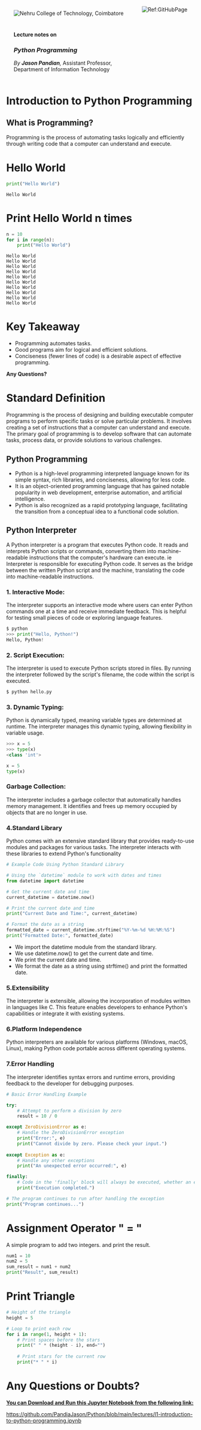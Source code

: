 <div class="alert alert-block alert-info" style="display: flex; flex-wrap: wrap; flex-direction: columns;">
    <div style="width: 70%; padding: 10px; box-sizing: border-box;">
        <div style="display: flex;">
            <div style="flex: 1;  padding: 10px; box-sizing: border-box;">
        <img src="./logo.png" alt="Nehru College of Technology, Coimbatore"  />  
        <!--<img src="/home/jason/logo.png" alt="Nehru College of Technology, Coimbatore" /> --> 
            </div>
        </div>
        <div style="display: flex;">
            <div style="flex: 1; padding: 10px; box-sizing: border-box;">
        <h4>Lecture notes on</h4>
        <h3><b><i>Python Programming</i></b></h3>
        <i>By <b>Jason Pandian</b>,</i> Assistant Professor,<br> Department of Information Technology       
            </div>
        </div>    
    </div>
    <div style="width: 30%; padding: 10px; box-sizing: border-box;">
         <img src="./PythonQR.png" alt="Ref:GitHubPage"  />   
          <!--<img src="/home/jason/PythonQR.png" alt="Ref:GitHubPage" /> -->   
    </div>      
</div>

# Introduction to Python Programming

## What is Programming?
Programming is the process of automating tasks logically and efficiently through writing code that a computer can understand and execute.

# Hello World


```python
print("Hello World")
```

    Hello World


# Print Hello World n times 


```python
n = 10
for i in range(n):
    print("Hello World")
```

    Hello World
    Hello World
    Hello World
    Hello World
    Hello World
    Hello World
    Hello World
    Hello World
    Hello World
    Hello World


# Key Takeaway

- Programming automates tasks.
- Good programs aim for logical and efficient solutions.
- Conciseness (fewer lines of code) is a desirable aspect of effective programming.

<div class="alert alert-block alert-info">
    
<b>Any Questions?</b> 
    
</div>

# Standard Definition

Programming is the process of designing and building executable computer programs to perform specific tasks or solve particular problems. It involves creating a set of instructions that a computer can understand and execute. The primary goal of programming is to develop software that can automate tasks, process data, or provide solutions to various challenges.

## Python Programming

- Python is a high-level programming interpreted language known for its simple syntax, rich libraries, and conciseness, allowing for less code. 
- It is an object-oriented programming language that has gained notable popularity in web development, enterprise automation, and artificial intelligence. 
- Python is also recognized as a rapid prototyping language, facilitating the transition from a conceptual idea to a functional code solution.

## Python Interpreter

A Python interpreter is a program that executes Python code. It reads and interprets Python scripts or commands, converting them into machine-readable instructions that the computer's hardware can execute. ie Interpreter is responsible for executing Python code. It serves as the bridge between the written Python script and the machine, translating the code into machine-readable instructions.

### 1. Interactive Mode:
The interpreter supports an interactive mode where users can enter Python commands one at a time and receive immediate feedback. This is helpful for testing small pieces of code or exploring language features.


```python
$ python
>>> print("Hello, Python!")
Hello, Python!
```

### 2. Script Execution:
The interpreter is used to execute Python scripts stored in files. By running the interpreter followed by the script's filename, the code within the script is executed.


```python
$ python hello.py
```

### 3. Dynamic Typing:
Python is dynamically typed, meaning variable types are determined at runtime. The interpreter manages this dynamic typing, allowing flexibility in variable usage.


```python
>>> x = 5
>>> type(x)
<class 'int'>
```


```python
x = 5
type(x)
```

### Garbage Collection:
The interpreter includes a garbage collector that automatically handles memory management. It identifies and frees up memory occupied by objects that are no longer in use.

### 4.Standard Library
Python comes with an extensive standard library that provides ready-to-use modules and packages for various tasks. The interpreter interacts with these libraries to extend Python's functionality


```python
# Example Code Using Python Standard Library

# Using the `datetime` module to work with dates and times
from datetime import datetime

# Get the current date and time
current_datetime = datetime.now()

# Print the current date and time
print("Current Date and Time:", current_datetime)

# Format the date as a string
formatted_date = current_datetime.strftime("%Y-%m-%d %H:%M:%S")
print("Formatted Date:", formatted_date)
```

- We import the datetime module from the standard library.
- We use datetime.now() to get the current date and time.
- We print the current date and time.
- We format the date as a string using strftime() and print the formatted date.

### 5.Extensibility 
The interpreter is extensible, allowing the incorporation of modules written in languages like C. This feature enables developers to enhance Python's capabilities or integrate it with existing systems.

### 6.Platform Independence
Python interpreters are available for various platforms (Windows, macOS, Linux), making Python code portable across different operating systems.

### 7.Error Handling
The interpreter identifies syntax errors and runtime errors, providing feedback to the developer for debugging purposes.


```python
# Basic Error Handling Example

try:
    # Attempt to perform a division by zero
    result = 10 / 0

except ZeroDivisionError as e:
    # Handle the ZeroDivisionError exception
    print("Error:", e)
    print("Cannot divide by zero. Please check your input.")
    
except Exception as e:
    # Handle any other exceptions
    print("An unexpected error occurred:", e)

finally:
    # Code in the 'finally' block will always be executed, whether an exception occurred or not
    print("Execution completed.")

# The program continues to run after handling the exception
print("Program continues...")

```

# Assignment Operator " = " 

A simple program to add two integers. and print the result.


```python
num1 = 10
num2 = 5
sum_result = num1 + num2
print("Result", sum_result)
```

# Print Triangle


```python
# Height of the triangle
height = 5

# Loop to print each row
for i in range(1, height + 1):
    # Print spaces before the stars
    print(" " * (height - i), end="")
    
    # Print stars for the current row
    print("* " * i)

```




<div class="alert alert-block alert-info">
    
# Any Questions or Doubts?

[**You can Download and Run this Jupyter Notebook from the following link:**](https://github.com/PandiaJason) 

https://github.com/PandiaJason/Python/blob/main/lectures/l1-introduction-to-python-programming.ipynb
    
</div>




```python

```
